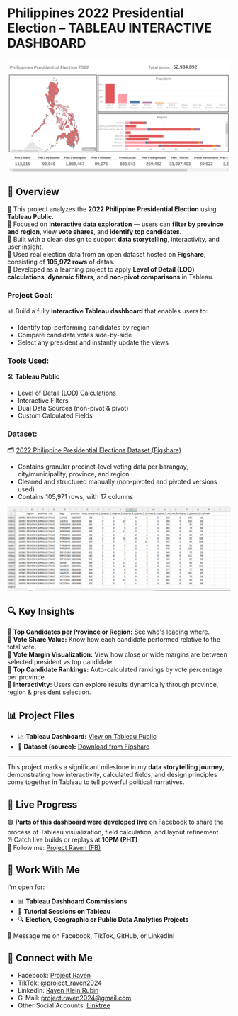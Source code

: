 # Philippines 2022 Presidential Election – TABLEAU INTERACTIVE DASHBOARD

![Philippines Election Dashboard](https://github.com/Raven-D3v/data-analytics-portfolio/blob/eecb319c4ecdaa3ba825e65ce6f04a51ebd7ccd3/Project/Tableau/Philippines%202022%20Presidential%20Election%20-%20Analysis/Src/PhElect2022-Tableau-dashboard.png)

## 📌 Overview

🔹 This project analyzes the **2022 Philippine Presidential Election** using **Tableau Public**.  
🔹 Focused on **interactive data exploration** — users can **filter by province and region**, view **vote shares**, and **identify top candidates**.  
🔹 Built with a clean design to support **data storytelling**, interactivity, and user insight.  
🔹 Used real election data from an open dataset hosted on **Figshare**, consisting of **105,972 rows** of datas.  
🔹 Developed as a learning project to apply **Level of Detail (LOD) calculations**, **dynamic filters**, and **non-pivot comparisons** in Tableau.

### **Project Goal:**

📊 Build a fully **interactive Tableau dashboard** that enables users to:  
- Identify top-performing candidates by region  
- Compare candidate votes side-by-side  
- Select any president and instantly update the views

### **Tools Used:**

🛠 **Tableau Public**  
- Level of Detail (LOD) Calculations  
- Interactive Filters  
- Dual Data Sources (non-pivot & pivot)  
- Custom Calculated Fields  

### **Dataset:**

🗂 [2022 Philippine Presidential Elections Dataset (Figshare)](https://figshare.com/articles/dataset/2022_Presidential_Elections_Data/19755469?file=35101492)  
- Contains granular precinct-level voting data per barangay, city/municipality, province, and region
- Cleaned and structured manually (non-pivoted and pivoted versions used)
- Contains 105,971 rows, with 17 columns

![Election Dataset](https://github.com/Raven-D3v/data-analytics-portfolio/blob/fc193eab56d6a76089fe04981d0fe27afee4156b/Project/Tableau/Philippines%202022%20Presidential%20Election%20-%20Analysis/Src/PhElect2022-Tableau-dataset.png)

## 🔍 Key Insights

🔹 **Top Candidates per Province or Region:** See who's leading where.  
🔹 **Vote Share Value:** Know how each candidate performed relative to the total vote.  
🔹 **Vote Margin Visualization:** View how close or wide margins are between selected president vs top candidate.  
🔹 **Top Candidate Rankings:** Auto-calculated rankings by vote percentage per province.  
🔹 **Interactivity:** Users can explore results dynamically through province, region & president selection.

## 📊 Project Files

- 📈 **Tableau Dashboard:** [View on Tableau Public](https://public.tableau.com/views/Philippines2022PresidentialElection-Analysis/Dashboard?:language=en-US&:sid=&:redirect=auth&:display_count=n&:origin=viz_share_link)  
- 📁 **Dataset (source):** [Download from Figshare](https://figshare.com/articles/dataset/2022_Presidential_Elections_Data/19755469)

---

This project marks a significant milestone in my **data storytelling journey**, demonstrating how interactivity, calculated fields, and design principles come together in Tableau to tell powerful political narratives.

## 🎥 Live Progress

🟢 **Parts of this dashboard were developed live** on Facebook to share the process of Tableau visualization, field calculation, and layout refinement.  
⏰ Catch live builds or replays at **10PM (PHT)**  
📱 Follow me: [Project Raven (FB)](https://www.facebook.com/people/Project-Raven/61562294530876/)

## 💬 Work With Me

I'm open for:
- 📊 **Tableau Dashboard Commissions**  
- 🧠 **Tutorial Sessions on Tableau**  
- 🔍 **Election, Geographic or Public Data Analytics Projects**

📩 Message me on Facebook, TikTok, GitHub, or LinkedIn!

## 🔗 Connect with Me

- Facebook: [Project Raven](https://www.facebook.com/people/Project-Raven/61562294530876/)
- TikTok: [@project_raven2024](https://www.tiktok.com/@project_raven2024)  
- LinkedIn: [Raven Klein Rubin](https://www.linkedin.com/in/raven-klein-r-8705222b6)  
- G-Mail: project.raven2024@gmail.com  
- Other Social Accounts: [Linktree](https://linktr.ee/projectRaven)

